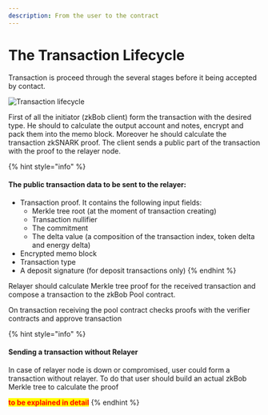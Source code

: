```yaml
---
description: From the user to the contract
---
```


# The Transaction Lifecycle

Transaction is proceed through the several stages before it being accepted by contact.

![Transaction lifecycle](<../../.gitbook/assets/tx\_flow (1).png>)

First of all the initiator (zkBob client) form the transaction with the desired type. He should to calculate the output account and notes, encrypt and pack them into the memo block. Moreover he should calculate the transaction zkSNARK proof. The client sends a public part of the transaction with the proof to the relayer node.

{% hint style="info" %}
#### The public transaction data to be sent to the relayer:

* Transaction proof. It contains the following input fields:
  * Merkle tree root (at the moment of transaction creating)
  * Transaction nullifier
  * The commitment
  * The delta value (a composition of the transaction index, token delta and energy delta)
* Encrypted memo block
* Transaction type
* A deposit signature (for deposit transactions only)
{% endhint %}

Relayer should calculate Merkle tree proof for the received transaction and compose a transaction to the zkBob Pool contract.

On transaction receiving the pool contract checks proofs with the verifier contracts and approve transaction

{% hint style="info" %}
#### Sending a transaction without Relayer

In case of relayer node is down or compromised, user could form a transaction without relayer. To do that user should build an actual zkBob Merkle tree to calculate the proof

<mark style="color:red;">**to be explained in detail**</mark>
{% endhint %}



